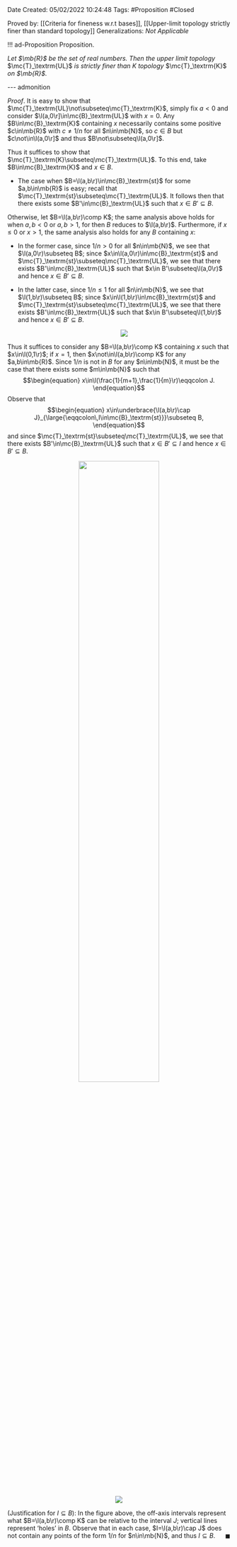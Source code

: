 <br />
<br />

Date Created: 05/02/2022 10:24:48
Tags: #Proposition #Closed 

Proved by: [[Criteria for fineness w.r.t bases]], [[Upper-limit topology strictly finer than standard topology]]
Generalizations: _Not Applicable_

!!! ad-Proposition Proposition.

_Let $\mb{R}$ be the set of real numbers. Then the upper limit topology_ $\mc{T}_\textrm{UL}$ _is strictly finer than $K$ topology_ $\mc{T}_\textrm{K}$ _on $\mb{R}$._

--- admonition

_Proof_. It is easy to show that $\mc{T}_\textrm{UL}\not\subseteq\mc{T}_\textrm{K}$, simply fix $a<0$ and consider $\l(a,0\r]\in\mc{B}_\textrm{UL}$ with $x=0$. Any $B\in\mc{B}_\textrm{K}$ containing $x$ necessarily contains some positive $c\in\mb{R}$ with $c\neq1/n$ for all $n\in\mb{N}$, so $c\in B$ but $c\not\in\l(a,0\r]$ and thus $B\not\subseteq\l(a,0\r]$.

Thus it suffices to show that $\mc{T}_\textrm{K}\subseteq\mc{T}_\textrm{UL}$. To this end, take $B\in\mc{B}_\textrm{K}$ and $x\in B$.
* The case when $B=\l(a,b\r)\in\mc{B}_\textrm{st}$ for some $a,b\in\mb{R}$ is easy; recall that $\mc{T}_\textrm{st}\subseteq\mc{T}_\textrm{UL}$. It follows then that there exists some $B'\in\mc{B}_\textrm{UL}$ such that $x\in B'\subseteq B$.

Otherwise, let $B=\l(a,b\r)\comp K$; the same analysis above holds for when $a,b<0$ or $a,b>1$, for then $B$ reduces to $\l(a,b\r)$. Furthermore, if $x\leq0$ or $x>1$, the same analysis also holds for any $B$ containing $x$:
* In the former case, since $1/n>0$ for all $n\in\mb{N}$, we see that $\l(a,0\r)\subseteq B$; since $x\in\l(a,0\r)\in\mc{B}_\textrm{st}$ and $\mc{T}_\textrm{st}\subseteq\mc{T}_\textrm{UL}$, we see that there exists $B'\in\mc{B}_\textrm{UL}$ such that $x\in B'\subseteq\l(a,0\r)$ and hence $x\in B'\subseteq B$.

* In the latter case, since $1/n\leq1$ for all $n\in\mb{N}$, we see that $\l(1,b\r)\subseteq B$; since $x\in\l(1,b\r)\in\mc{B}_\textrm{st}$ and $\mc{T}_\textrm{st}\subseteq\mc{T}_\textrm{UL}$, we see that there exists $B'\in\mc{B}_\textrm{UL}$ such that $x\in B'\subseteq\l(1,b\r)$ and hence $x\in B'\subseteq B$.
<br /><center><img src="https://i.upmath.me/svg/%0A%5Cusetikzlibrary%7Bmatrix%7D%0A%5Cusetikzlibrary%7Bpositioning%7D%0A%5Cusetikzlibrary%7Bpatterns%7D%0A%5Cusetikzlibrary%7Bdecorations.markings%7D%0A%5Cusetikzlibrary%7Barrows%7D%0A%5Cusetikzlibrary%7Barrows.meta%7D%0A%5Cusetikzlibrary%7Bbackgrounds%7D%0A%5Cusetikzlibrary%7Bmath%7D%0A%5Cdefinecolor%7BtextColor%7D%7Brgb%7D%7B0.973%2C%200.973%2C%201%7D%0A%5Cdefinecolor%7BbgColor%7D%7Brgb%7D%7B0.3%2C%200.3%2C%200.3%7D%0A%5Cbegin%7Btikzpicture%7D%5Bcolor%3DtextColor%5D%0A%5Cdraw%5B%3C-%3E%5D%20(-1.4%2C0)%20--%20(2.4%2C0)%3B%0A%5Cdraw%5B(-)%5D%20(-1%2C0.5)%20--%20(-0%2C0.5)%3B%0A%5Cfill%20(-0.2%2C0)%20circle%20(0.05)%3B%0A%5Cdraw%20(-0.2%2C0.2)%20circle%20(0)%20node%7B%5Cfootnotesize%7B%24x%24%7D%7D%3B%0A%5Cdraw%5B(-)%5D%20(1%2C0.5)%20--%20(2%2C0.5)%3B%0A%5Cfill%20(1.2%2C0)%20circle%20(0.05)%3B%0A%5Cdraw%20(1.26%2C0.24)%20circle%20(0)%20node%7B%5Cfootnotesize%7B%24x'%24%7D%7D%3B%0A%5Cdraw%5B(-)%2C%20thick%5D%20(-1%2C0)%20--%20(2%2C0)%3B%0A%5Cdraw%20(-1%2C-0.26)%20circle%20(0)%20node%7B%5Cfootnotesize%7B%24a%24%7D%7D%3B%0A%5Cdraw%20(2%2C-0.26)%20circle%20(0)%20node%7B%5Cfootnotesize%7B%24b%24%7D%7D%3B%0A%5Cdraw%20(0%2C0.1)%20--%20(0%2C-0.1)%20node%5Banchor%3Dnorth%5D%7B%5Cfootnotesize%7B%240%24%7D%7D%3B%0A%5Cdraw%20(1%2C0.1)%20--%20(1%2C-0.1)%20node%5Banchor%3Dnorth%5D%7B%5Cfootnotesize%7B%241%24%7D%7D%3B%0A%5Cforeach%20%5Ci%20in%20%7B1%2C...%2C100%7D%0A%7B%0A%5Ctikzmath%0A%7B%0A%5Cx%20%3D%201%20%2F%20%5Ci%3B%0A%7D%0A%5Cdraw%20(%5Cx%2C0.1)%20--%20(%5Cx%2C%20-0.1)%3B%0A%7D%0A%5Cend%7Btikzpicture%7D%0A"/></center>

Thus it suffices to consider any $B=\l(a,b\r)\comp K$ containing $x$ such that $x\in\l(0,1\r)$; if $x=1$, then $x\not\in\l(a,b\r)\comp K$ for any $a,b\in\mb{R}$. Since $1/n$ is not in $B$ for any $n\in\mb{N}$, it must be the case that there exists some $m\in\mb{N}$ such that
$$\begin{equation}
    x\in\l(\frac{1}{m+1},\frac{1}{m}\r)\eqqcolon J.
\end{equation}$$
Observe that
$$\begin{equation}
    x\in\underbrace{\l(a,b\r)\cap J}_{\large{\eqqcolon\,I\in\mc{B}_\textrm{st}}}\subseteq B,
\end{equation}$$
and since $\mc{T}_\textrm{st}\subseteq\mc{T}_\textrm{UL}$, we see that there exists $B'\in\mc{B}_\textrm{UL}$ such that $x\in B'\subseteq I$ and hence $x\in B'\subseteq B$.

<center><img src="https://raw.githubusercontent.com/zhaoshenzhai/MathWiki/master/Images/09-02-2022_18%3A23%3A01/image.svg", width=60%></center>

<center><img src="https://raw.githubusercontent.com/zhaoshenzhai/MathWiki/master/Images/09-02-2022_18%3A47%3A26/image.svg"></center>

(Justification for $I\subseteq B$): In the figure above, the off-axis intervals represent what $B=\l(a,b\r)\comp K$ can be relative to the interval $J$; vertical lines represent $\textrm{`}$holes$\textrm{'}$ in $B$. Observe that in each case, $I=\l(a,b\r)\cap J$ does not contain any points of the form $1/n$ for $n\in\mb{N}$, and thus $I\subseteq B$.<span style="float:right;">$\blacksquare$</span>
